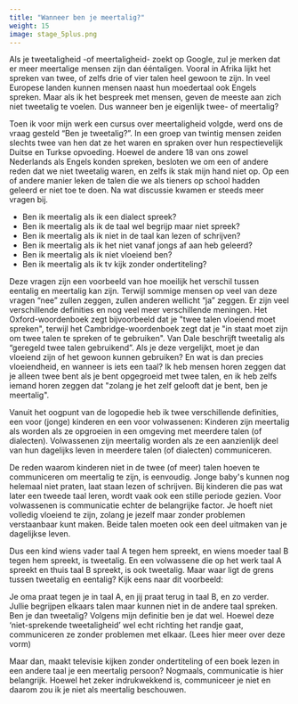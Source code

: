 ```yaml
---
title: "Wanneer ben je meertalig?"
weight: 15
image: stage_5plus.png
---
```

Als je tweetaligheid -of meertaligheid- zoekt op Google, zul je merken dat er meer meertalige mensen zijn dan ééntaligen. Vooral in Afrika lijkt het spreken van twee, of zelfs drie of vier talen heel gewoon te zijn. In veel Europese landen kunnen mensen naast hun moedertaal ook Engels spreken. Maar als ik het bespreek met mensen, geven de meeste aan zich niet tweetalig te voelen. Dus wanneer ben je eigenlijk twee- of meertalig?

Toen ik voor mijn werk een cursus over meertaligheid volgde, werd ons de vraag gesteld “Ben je tweetalig?”. In een groep van twintig mensen zeiden slechts twee van hen dat ze het waren en spraken over hun respectievelijk Duitse en Turkse opvoeding. Hoewel de andere 18 van ons zowel Nederlands als Engels konden spreken, besloten we om een of andere reden dat we niet tweetalig waren, en zelfs ik stak mijn hand niet op. Op een of andere manier leken de talen die we als tieners op school hadden geleerd er niet toe te doen. Na wat discussie kwamen er steeds meer vragen bij.

- Ben ik meertalig als ik een dialect spreek?
- Ben ik meertalig als ik de taal wel begrijp maar niet spreek?
- Ben ik meertalig als ik niet in de taal kan lezen of schrijven?
- Ben ik meertalig als ik het niet vanaf jongs af aan heb geleerd?
- Ben ik meertalig als ik niet vloeiend ben?
- Ben ik meertalig als ik tv kijk zonder ondertiteling?

Deze vragen zijn een voorbeeld van hoe moeilijk het verschil tussen eentalig en meertalig kan zijn. Terwijl sommige mensen op veel van deze vragen “nee” zullen zeggen, zullen anderen wellicht “ja” zeggen. Er zijn veel verschillende definities en nog veel meer verschillende meningen. Het Oxford-woordenboek zegt bijvoorbeeld dat je "twee talen vloeiend moet spreken", terwijl het Cambridge-woordenboek zegt dat je "in staat moet zijn om twee talen te spreken of te gebruiken". Van Dale beschrijft tweetalig als “geregeld twee talen gebruikend”. Als je deze vergelijkt, moet je dan vloeiend zijn of het gewoon kunnen gebruiken? En wat is dan precies vloeiendheid, en wanneer is iets een taal? Ik heb mensen horen zeggen dat je alleen twee bent als je bent opgegroeid met twee talen, en ik heb zelfs iemand horen zeggen dat "zolang je het zelf gelooft dat je bent, ben je meertalig".

Vanuit het oogpunt van de logopedie heb ik twee verschillende definities, een voor (jonge) kinderen en een voor volwassenen:
Kinderen zijn meertalig als worden als ze opgroeien in een omgeving met meerdere talen (of dialecten).
Volwassenen zijn meertalig worden als ze een aanzienlijk deel van hun dagelijks leven in meerdere talen (of dialecten) communiceren.

De reden waarom kinderen niet in de twee (of meer) talen hoeven te communiceren om meertalig te zijn, is eenvoudig. Jonge baby's kunnen nog helemaal niet praten, laat staan ​​lezen of schrijven. Bij kinderen die pas wat later een tweede taal leren, wordt vaak ook een stille periode gezien.
Voor volwassenen is communicatie echter de belangrijke factor. Je hoeft niet volledig vloeiend te zijn, zolang je jezelf maar zonder problemen verstaanbaar kunt maken. Beide talen moeten ook een deel uitmaken van je dagelijkse leven.

Dus een kind wiens vader taal A tegen hem spreekt, en wiens moeder taal B tegen hem spreekt, is tweetalig. En een volwassene die op het werk taal A spreekt en thuis taal B spreekt, is ook tweetalig. Maar waar ligt de grens tussen tweetalig en eentalig? Kijk eens naar dit voorbeeld:

Je oma praat tegen je in taal A, en jij praat terug in taal B, en zo verder. Jullie begrijpen elkaars talen maar kunnen niet in de andere taal spreken. Ben je dan tweetalig? Volgens mijn definitie ben je dat wel. Hoewel deze ‘niet-sprekende tweetaligheid’ wel echt richting het randje gaat, communiceren ze zonder problemen met elkaar. (Lees hier meer over deze vorm)

Maar dan, maakt televisie kijken zonder ondertiteling of een boek lezen in een andere taal je een meertalig persoon? Nogmaals, communicatie is hier belangrijk. Hoewel het zeker indrukwekkend is, communiceer je niet en daarom zou ik je niet als meertalig beschouwen.